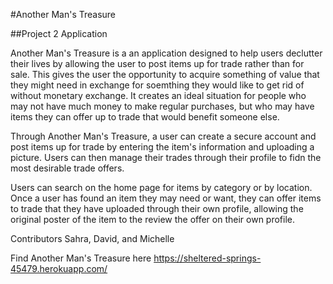 #Another Man's Treasure

##Project 2 Application

Another Man's Treasure is a an application designed to help users declutter their lives by allowing the user to post items up for trade rather than for sale. This gives the user the opportunity to acquire something of value that they might need in exchange for soemthing they would like to get rid of without monetary exchange. It creates an ideal situation for people who may not have much money to make regular purchases, but who may have items they can offer up to trade that would benefit someone else. 

Through Another Man's Treasure, a user can create a secure account and post items up for trade by entering the item's information and uploading a picture. Users can then manage their trades through their profile to fidn the most desirable trade offers. 

Users can search on the home page for items by category or by location. Once a user has found an item they may need or want, they can offer items to trade that they have uploaded through their own profile, allowing the original poster of the item to the review the offer on their own profile. 


Contributors
Sahra, David, and Michelle

Find Another Man's Treasure here
https://sheltered-springs-45479.herokuapp.com/
